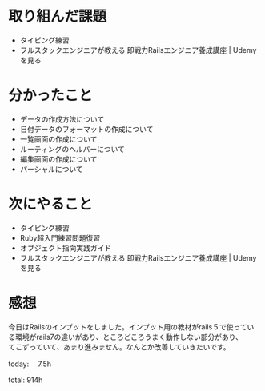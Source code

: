 #  取り組んだ課題
- タイピング練習
- フルスタックエンジニアが教える 即戦力Railsエンジニア養成講座 | Udemyを見る

# 分かったこと
- データの作成方法について
- 日付データのフォーマットの作成について
- 一覧画面の作成について
- ルーティングのヘルパーについて
- 編集画面の作成について
- パーシャルについて
  
# 次にやること
- タイピング練習
- Ruby超入門練習問題復習
- オブジェクト指向実践ガイド
- フルスタックエンジニアが教える 即戦力Railsエンジニア養成講座 | Udemyを見る



# 感想
今日はRailsのインプットをしました。インプット用の教材がrails５で使っている環境がrails7の違いがあり、ところどころうまく動作しない部分があり、  
てこずっていて、あまり進みません。なんとか改善していきたいです。

today: 　7.5h

total: 914h
